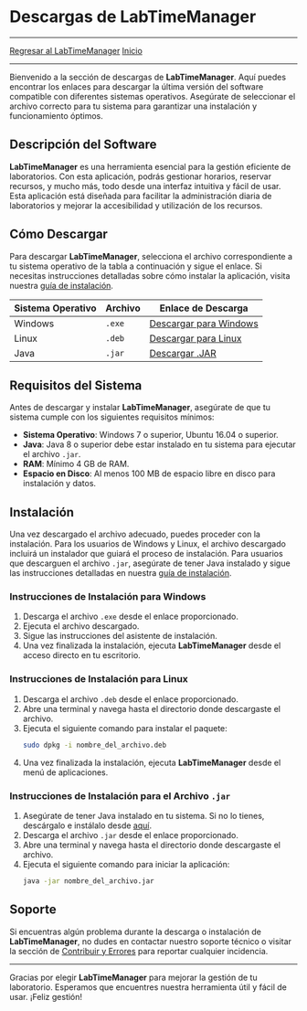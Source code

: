# Descargas de LabTimeManager

---
[Regresar al LabTimeManager](/Proyectos/LabTimeManager/Inicio.md)
[Inicio](/README.md)

---

Bienvenido a la sección de descargas de **LabTimeManager**. Aquí puedes encontrar los enlaces para descargar la última versión del software compatible con diferentes sistemas operativos. Asegúrate de seleccionar el archivo correcto para tu sistema para garantizar una instalación y funcionamiento óptimos.

## Descripción del Software

**LabTimeManager** es una herramienta esencial para la gestión eficiente de laboratorios. Con esta aplicación, podrás gestionar horarios, reservar recursos, y mucho más, todo desde una interfaz intuitiva y fácil de usar. Esta aplicación está diseñada para facilitar la administración diaria de laboratorios y mejorar la accesibilidad y utilización de los recursos.

## Cómo Descargar

Para descargar **LabTimeManager**, selecciona el archivo correspondiente a tu sistema operativo de la tabla a continuación y sigue el enlace. Si necesitas instrucciones detalladas sobre cómo instalar la aplicación, visita nuestra [guía de instalación](/Proyectos/LabTimeManager/Manual.md).

| Sistema Operativo | Archivo | Enlace de Descarga |
|-------------------|---------|--------------------|
| Windows           | `.exe`  | [Descargar para Windows](#) |
| Linux             | `.deb`  | [Descargar para Linux](#) |
| Java              | `.jar`  | [Descargar .JAR](#) |

## Requisitos del Sistema

Antes de descargar y instalar **LabTimeManager**, asegúrate de que tu sistema cumple con los siguientes requisitos mínimos:

- **Sistema Operativo**: Windows 7 o superior, Ubuntu 16.04 o superior.
- **Java**: Java 8 o superior debe estar instalado en tu sistema para ejecutar el archivo `.jar`.
- **RAM**: Mínimo 4 GB de RAM.
- **Espacio en Disco**: Al menos 100 MB de espacio libre en disco para instalación y datos.

## Instalación

Una vez descargado el archivo adecuado, puedes proceder con la instalación. Para los usuarios de Windows y Linux, el archivo descargado incluirá un instalador que guiará el proceso de instalación. Para usuarios que descarguen el archivo `.jar`, asegúrate de tener Java instalado y sigue las instrucciones detalladas en nuestra [guía de instalación](/Proyectos/LabTimeManager/Manual.md).

### Instrucciones de Instalación para Windows

1. Descarga el archivo `.exe` desde el enlace proporcionado.
2. Ejecuta el archivo descargado.
3. Sigue las instrucciones del asistente de instalación.
4. Una vez finalizada la instalación, ejecuta **LabTimeManager** desde el acceso directo en tu escritorio.

### Instrucciones de Instalación para Linux

1. Descarga el archivo `.deb` desde el enlace proporcionado.
2. Abre una terminal y navega hasta el directorio donde descargaste el archivo.
3. Ejecuta el siguiente comando para instalar el paquete:
   ```bash
   sudo dpkg -i nombre_del_archivo.deb
   ```
4. Una vez finalizada la instalación, ejecuta **LabTimeManager** desde el menú de aplicaciones.

### Instrucciones de Instalación para el Archivo `.jar`

1. Asegúrate de tener Java instalado en tu sistema. Si no lo tienes, descárgalo e instálalo desde [aquí](https://www.oracle.com/java/technologies/javase-downloads.html).
2. Descarga el archivo `.jar` desde el enlace proporcionado.
3. Abre una terminal y navega hasta el directorio donde descargaste el archivo.
4. Ejecuta el siguiente comando para iniciar la aplicación:
   ```bash
   java -jar nombre_del_archivo.jar
   ```

## Soporte

Si encuentras algún problema durante la descarga o instalación de **LabTimeManager**, no dudes en contactar nuestro soporte técnico o visitar la sección de [Contribuir y Errores](/Proyectos/LabTimeManager/ContribuiryErrores.md) para reportar cualquier incidencia.

---

Gracias por elegir **LabTimeManager** para mejorar la gestión de tu laboratorio. Esperamos que encuentres nuestra herramienta útil y fácil de usar. ¡Feliz gestión!

